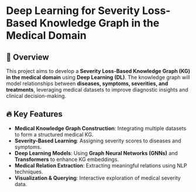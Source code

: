 # Deep Learning for Severity Loss-Based Knowledge Graph in the Medical Domain

## 📌 Overview
This project aims to develop a **Severity Loss-Based Knowledge Graph (KG) in the medical domain** using **Deep Learning (DL)**. The knowledge graph will model relationships between **diseases, symptoms, severities, and treatments**, leveraging medical datasets to improve diagnostic insights and clinical decision-making.

## 🔥 Key Features
- **Medical Knowledge Graph Construction**: Integrating multiple datasets to form a structured medical KG.
- **Severity-Based Learning**: Assigning severity scores to diseases and symptoms.
- **Deep Learning Models**: Using **Graph Neural Networks (GNNs)** and **Transformers** to enhance KG embeddings.
- **Medical Relation Extraction**: Extracting meaningful relations using NLP techniques.
- **Visualization & Querying**: Interactive exploration of medical severity data.
